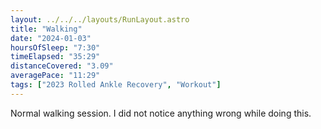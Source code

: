 ```yaml
---
layout: ../../../layouts/RunLayout.astro
title: "Walking"
date: "2024-01-03"
hoursOfSleep: "7:30"
timeElapsed: "35:29"
distanceCovered: "3.09"
averagePace: "11:29"
tags: ["2023 Rolled Ankle Recovery", "Workout"]
---
```


Normal walking session. I did not notice anything wrong while doing this.
